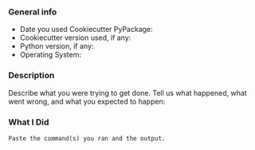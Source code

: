 ### General info

* Date you used Cookiecutter PyPackage:
* Cookiecutter version used, if any:
* Python version, if any:
* Operating System:

### Description

Describe what you were trying to get done. Tell us what happened, what went wrong, and what you expected to happen:

### What I Did

```
Paste the command(s) you ran and the output.
```
